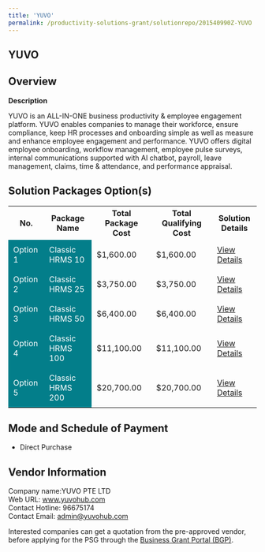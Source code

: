```yaml
---
title: 'YUVO'
permalink: /productivity-solutions-grant/solutionrepo/201540990Z-YUVO
---
```


## YUVO

## Overview

**Description**

YUVO is an ALL-IN-ONE business productivity & employee engagement platform. YUVO enables companies to manage their workforce, ensure compliance, keep HR processes and onboarding simple as well as measure and enhance employee engagement and performance. YUVO offers digital employee onboarding, workflow management, employee pulse surveys, internal communications supported with AI chatbot, payroll, leave management, claims, time & attendance, and performance appraisal.

## Solution Packages Option(s)

<table>
<tr>
<th><b>No.</b></th>
<th><b>Package Name</b></th>
<th><b>Total Package Cost</b></th>
<th><b>Total Qualifying Cost</b></th>
<th><b>Solution Details</b></th>
</tr>
<tr>
<td style='padding: 10px; background-color: #037E8A; color: #FFFFFF;'>Option 1</td>
<td style='padding: 10px; background-color: #037E8A; color: #FFFFFF;'>Classic HRMS 10</td>
<td style='padding: 10px;'>$1,600.00</td>
<td style='padding: 10px;'>$1,600.00</td>
<td style='padding: 10px;'><a href='/images/psg/Yuvo_Desensitised_Annex_3__Part_1.pdf' target='_blank'>View Details</a></td>
</tr>
<tr>
<td style='padding: 10px; background-color: #037E8A; color: #FFFFFF;'>Option 2</td>
<td style='padding: 10px; background-color: #037E8A; color: #FFFFFF;'>Classic HRMS 25</td>
<td style='padding: 10px;'>$3,750.00</td>
<td style='padding: 10px;'>$3,750.00</td>
<td style='padding: 10px;'><a href='/images/psg/Yuvo_Desensitised_Annex_3__Part_2.pdf' target='_blank'>View Details</a></td>
</tr>
<tr>
<td style='padding: 10px; background-color: #037E8A; color: #FFFFFF;'>Option 3</td>
<td style='padding: 10px; background-color: #037E8A; color: #FFFFFF;'>Classic HRMS 50</td>
<td style='padding: 10px;'>$6,400.00</td>
<td style='padding: 10px;'>$6,400.00</td>
<td style='padding: 10px;'><a href='/images/psg/Yuvo_Desensitised_Annex_3__Part_3.pdf' target='_blank'>View Details</a></td>
</tr>
<tr>
<td style='padding: 10px; background-color: #037E8A; color: #FFFFFF;'>Option 4</td>
<td style='padding: 10px; background-color: #037E8A; color: #FFFFFF;'>Classic HRMS 100</td>
<td style='padding: 10px;'>$11,100.00</td>
<td style='padding: 10px;'>$11,100.00</td>
<td style='padding: 10px;'><a href='/images/psg/Yuvo_Desensitised_Annex_3__Part_4.pdf' target='_blank'>View Details</a></td>
</tr>
<tr>
<td style='padding: 10px; background-color: #037E8A; color: #FFFFFF;'>Option 5</td>
<td style='padding: 10px; background-color: #037E8A; color: #FFFFFF;'>Classic HRMS 200</td>
<td style='padding: 10px;'>$20,700.00</td>
<td style='padding: 10px;'>$20,700.00</td>
<td style='padding: 10px;'><a href='/images/psg/Yuvo_Desensitised_Annex_3__Part_5.pdf' target='_blank'>View Details</a></td>
</tr>
</table>

## Mode and Schedule of Payment

 - Direct Purchase

## Vendor Information

 Company name:YUVO PTE LTD<br>Web URL: www.yuvohub.com <br>Contact Hotline: 96675174 <br>Contact Email: admin@yuvohub.com 

Interested companies can get a quotation from the pre-approved vendor, before applying for the PSG through the <a href='https://www.businessgrants.gov.sg/' target='_blank' rel='noopener'>Business Grant Portal (BGP)</a>.

<script src="/jquery/resize-tables.js"></script>
